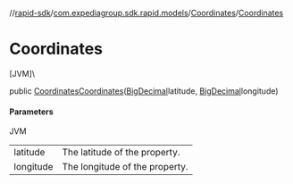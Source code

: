 //[rapid-sdk](../../../index.md)/[com.expediagroup.sdk.rapid.models](../index.md)/[Coordinates](index.md)/[Coordinates](-coordinates.md)

# Coordinates

[JVM]\

public [Coordinates](index.md)[Coordinates](-coordinates.md)([BigDecimal](https://docs.oracle.com/javase/8/docs/api/java/math/BigDecimal.html)latitude, [BigDecimal](https://docs.oracle.com/javase/8/docs/api/java/math/BigDecimal.html)longitude)

#### Parameters

JVM

| | |
|---|---|
| latitude | The latitude of the property. |
| longitude | The longitude of the property. |
